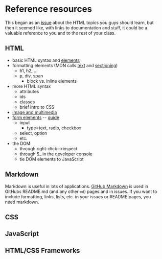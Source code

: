 # Reference resources

This began as an [issue](https://github.com/nomolos2/practiceRepository/issues/2) about the HTML topics you guys should learn, 
but then it seemed like, with links to documentation and stuff, it could be a valuable reference to you and to the rest of your
class.

## HTML

- basic HTML syntax and [elements](https://developer.mozilla.org/en-US/docs/Web/HTML/Element)
 - formatting elements (MDN calls [text](https://developer.mozilla.org/en-US/docs/Web/HTML/Element#Text_content) and [sectioning](https://developer.mozilla.org/en-US/docs/Web/HTML/Element#Content_sectioning))
   - h1, h2, ...
   - p, div, span
     - block vs. inline elements
 - more HTML syntax
   - attributes
   - ids
   - classes
   - brief intro to CSS
 - [image and multimedia](https://developer.mozilla.org/en-US/docs/Web/HTML/Element#Image_and_multimedia)
 - [form elements](https://developer.mozilla.org/en-US/docs/Web/HTML/Element#) -- [guide](https://developer.mozilla.org/en-US/docs/Learn/HTML/Forms)
   - input
     - type=text, radio, checkbox
   - select, option
   - etc.
 - the DOM
   - through right-click-->inspect
   - through $_  in the developer console
   - tie DOM elements to JavaScript
  
## Markdown

Markdown is useful in lots of applications. [GitHub Markdown](https://guides.github.com/features/mastering-markdown/) is used in GitHubs README.md (and any other `md`) pages
and in issues. If you want to include formatting, links, lists, etc. in your issues or README pages, you need markdown.

## CSS

## JavaScript

## HTML/CSS Frameworks

